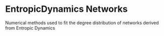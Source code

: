 # EntropicDynamics Networks
 Numerical methods used to fit the degree distribution of networks derived from Entropic Dynamics
